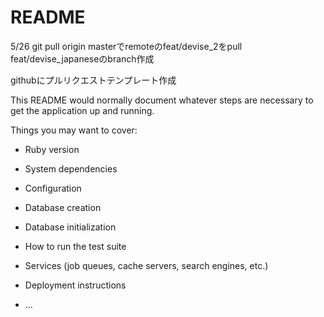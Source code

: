 # README
5/26 git pull origin masterでremoteのfeat/devise_2をpull
     feat/devise_japaneseのbranch作成

githubにプルリクエストテンプレート作成

This README would normally document whatever steps are necessary to get the
application up and running.

Things you may want to cover:

* Ruby version

* System dependencies

* Configuration

* Database creation

* Database initialization

* How to run the test suite

* Services (job queues, cache servers, search engines, etc.)

* Deployment instructions

* ...
